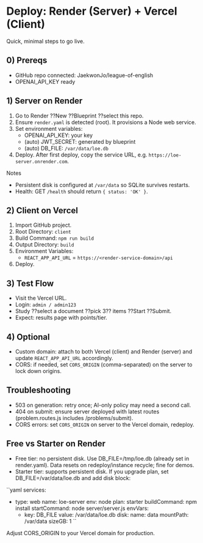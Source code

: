 # Deploy: Render (Server) + Vercel (Client)

Quick, minimal steps to go live.

## 0) Prereqs
- GitHub repo connected: JaekwonJo/league-of-english
- OPENAI_API_KEY ready

## 1) Server on Render
1. Go to Render ??New ??Blueprint ??select this repo.
2. Ensure `render.yaml` is detected (root). It provisions a Node web service.
3. Set environment variables:
   - OPENAI_API_KEY: your key
   - (auto) JWT_SECRET: generated by blueprint
   - (auto) DB_FILE: `/var/data/loe.db`
4. Deploy. After first deploy, copy the service URL, e.g. `https://loe-server.onrender.com`.

Notes
- Persistent disk is configured at `/var/data` so SQLite survives restarts.
- Health: GET `/health` should return `{ status: 'OK' }`.

## 2) Client on Vercel
1. Import GitHub project.
2. Root Directory: `client`
3. Build Command: `npm run build`
4. Output Directory: `build`
5. Environment Variables:
   - `REACT_APP_API_URL` = `https://<render-service-domain>/api`
6. Deploy.

## 3) Test Flow
- Visit the Vercel URL.
- Login: `admin / admin123`
- Study ??select a document ??pick 3?? items ??Start ??Submit.
- Expect: results page with points/tier.

## 4) Optional
- Custom domain: attach to both Vercel (client) and Render (server) and update `REACT_APP_API_URL` accordingly.
- CORS: if needed, set `CORS_ORIGIN` (comma-separated) on the server to lock down origins.

## Troubleshooting
- 503 on generation: retry once; AI-only policy may need a second call.
- 404 on submit: ensure server deployed with latest routes (problem.routes.js includes /problems/submit).
- CORS errors: set `CORS_ORIGIN` on server to the Vercel domain, redeploy.


## Free vs Starter on Render
- Free tier: no persistent disk. Use DB_FILE=/tmp/loe.db (already set in render.yaml). Data resets on redeploy/instance recycle; fine for demos.
- Starter tier: supports persistent disk. If you upgrade plan, set DB_FILE=/var/data/loe.db and add disk block:

``yaml
services:
  - type: web
    name: loe-server
    env: node
    plan: starter
    buildCommand: npm install
    startCommand: node server/server.js
    envVars:
      - key: DB_FILE
        value: /var/data/loe.db
    disk:
      name: data
      mountPath: /var/data
      sizeGB: 1
``

Adjust CORS_ORIGIN to your Vercel domain for production. 
